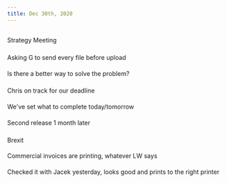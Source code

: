 ```yaml
---
title: Dec 30th, 2020
---
```


##
Strategy Meeting
###
Asking G to send every file before upload
####
Is  there a better way to solve the problem?
###
Chris on track for our deadline
####
We've set what to complete today/tomorrow
####
Second release 1 month later
###
Brexit
####
Commercial invoices are printing, whatever LW says
####
Checked it with Jacek yesterday, looks good and prints to the right printer
####

